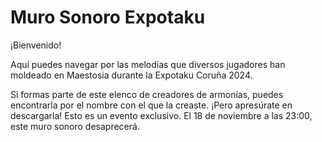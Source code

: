 # Muro Sonoro Expotaku

¡Bienvenido!

Aquí puedes navegar por las melodías que diversos jugadores han moldeado en Maestosia durante la Expotaku Coruña 2024.

Si formas parte de este elenco de creadores de armonías, puedes encontrarla por el nombre con el que la creaste.
¡Pero apresúrate en descargarla! Esto es un evento exclusivo. El 18 de noviembre a las 23:00, este muro sonoro desaprecerá.
